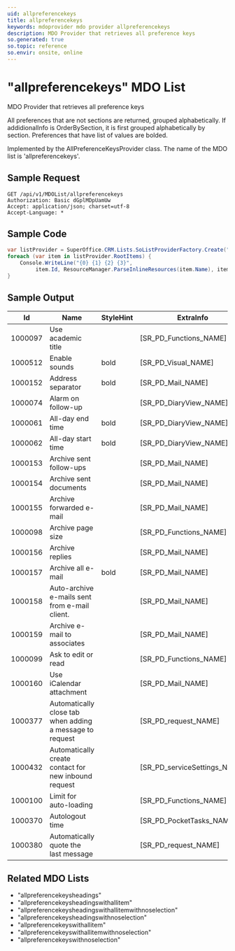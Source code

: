 ```yaml
---
uid: allpreferencekeys
title: allpreferencekeys
keywords: mdoprovider mdo provider allpreferencekeys
description: MDO Provider that retrieves all preference keys
so.generated: true
so.topic: reference
so.envir: onsite, online
---
```


# "allpreferencekeys" MDO List
MDO Provider that retrieves all preference keys

All preferences that are not sections are returned, grouped alphabetically.
If addidionalInfo is OrderBySection, it is first grouped alphabetically by section.
Preferences that have list of values are bolded.

Implemented by the <see cref="T:SuperOffice.CRM.Lists.AllPreferenceKeysProvider">AllPreferenceKeysProvider</see> class.
The name of the MDO list is 'allpreferencekeys'.




## Sample Request

```http!
GET /api/v1/MDOList/allpreferencekeys
Authorization: Basic dGplMDpUamUw
Accept: application/json; charset=utf-8
Accept-Language: *

```

## Sample Code
```cs
var listProvider = SuperOffice.CRM.Lists.SoListProviderFactory.Create("allpreferencekeys", forceFlatList: true);
foreach (var item in listProvider.RootItems) {
    Console.WriteLine("{0} {1} {2} {3}", 
         item.Id, ResourceManager.ParseInlineResources(item.Name), item.StyleHint, item.ExtraInfo);
}
```

## Sample Output

|Id   | Name  |StyleHint|ExtraInfo |
| --- | ----- | ------- | -------- |
|1000097|Use academic title||[SR_PD_Functions_NAME]|
|1000512|Enable sounds|bold|[SR_PD_Visual_NAME]|
|1000152|Address separator|bold|[SR_PD_Mail_NAME]|
|1000074|Alarm on follow-up||[SR_PD_DiaryView_NAME]|
|1000061|All-day end time|bold|[SR_PD_DiaryView_NAME]|
|1000062|All-day start time|bold|[SR_PD_DiaryView_NAME]|
|1000153|Archive sent follow-ups||[SR_PD_Mail_NAME]|
|1000154|Archive sent documents||[SR_PD_Mail_NAME]|
|1000155|Archive forwarded e-mail||[SR_PD_Mail_NAME]|
|1000098|Archive page size||[SR_PD_Functions_NAME]|
|1000156|Archive replies||[SR_PD_Mail_NAME]|
|1000157|Archive all e-mail|bold|[SR_PD_Mail_NAME]|
|1000158|Auto-archive e-mails sent from e-mail client.||[SR_PD_Mail_NAME]|
|1000159|Archive e-mail to associates||[SR_PD_Mail_NAME]|
|1000099|Ask to edit or read||[SR_PD_Functions_NAME]|
|1000160|Use iCalendar attachment||[SR_PD_Mail_NAME]|
|1000377|Automatically close tab when adding a message to request||[SR_PD_request_NAME]|
|1000432|Automatically create contact for new inbound request||[SR_PD_serviceSettings_NAME]|
|1000100|Limit for auto-loading||[SR_PD_Functions_NAME]|
|1000370|Autologout time||[SR_PD_PocketTasks_NAME]|
|1000380|Automatically quote the last message||[SR_PD_request_NAME]|


## Related MDO Lists

* "allpreferencekeysheadings"
* "allpreferencekeysheadingswithallitem"
* "allpreferencekeysheadingswithallitemwithnoselection"
* "allpreferencekeysheadingswithnoselection"
* "allpreferencekeyswithallitem"
* "allpreferencekeyswithallitemwithnoselection"
* "allpreferencekeyswithnoselection"
